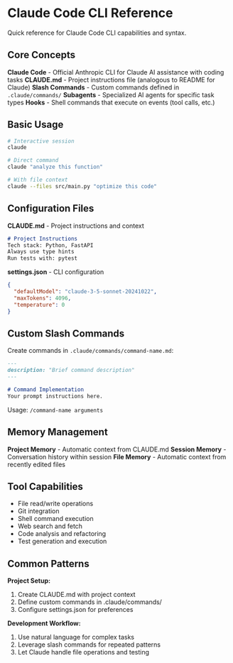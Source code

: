 # Claude Code CLI Reference

Quick reference for Claude Code CLI capabilities and syntax.

## Core Concepts

**Claude Code** - Official Anthropic CLI for Claude AI assistance with coding tasks
**CLAUDE.md** - Project instructions file (analogous to README for Claude)
**Slash Commands** - Custom commands defined in `.claude/commands/`
**Subagents** - Specialized AI agents for specific task types
**Hooks** - Shell commands that execute on events (tool calls, etc.)

## Basic Usage

```bash
# Interactive session
claude

# Direct command
claude "analyze this function"

# With file context
claude --files src/main.py "optimize this code"
```

## Configuration Files

**CLAUDE.md** - Project instructions and context
```markdown
# Project Instructions
Tech stack: Python, FastAPI
Always use type hints
Run tests with: pytest
```

**settings.json** - CLI configuration
```json
{
  "defaultModel": "claude-3-5-sonnet-20241022",
  "maxTokens": 4096,
  "temperature": 0
}
```

## Custom Slash Commands

Create commands in `.claude/commands/command-name.md`:

```markdown
---
description: "Brief command description"
---

# Command Implementation
Your prompt instructions here.
```

Usage: `/command-name arguments`

## Memory Management

**Project Memory** - Automatic context from CLAUDE.md
**Session Memory** - Conversation history within session
**File Memory** - Automatic context from recently edited files

## Tool Capabilities

- File read/write operations
- Git integration
- Shell command execution  
- Web search and fetch
- Code analysis and refactoring
- Test generation and execution

## Common Patterns

**Project Setup:**
1. Create CLAUDE.md with project context
2. Define custom commands in .claude/commands/
3. Configure settings.json for preferences

**Development Workflow:**
1. Use natural language for complex tasks
2. Leverage slash commands for repeated patterns
3. Let Claude handle file operations and testing